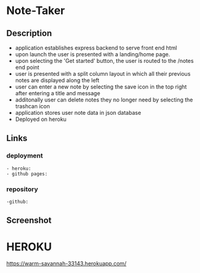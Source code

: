 # Note-Taker


## Description
 - application establishes express backend to serve front end html
 - upon launch the user is presented with a landing/home page.
 - upon selecting the 'Get started' button, the user is routed to the /notes end point
 - user is presented with a split column layout in which all their previous notes are displayed along the left
 - user can enter a new note by selecting the save icon in the top right after entering a title and message
 - additonally user can delete notes they no longer need by selecting the trashcan icon
 - application stores user note data in json database
 - Deployed on heroku

## Links
### deployment
    - heroku:
    - github pages:
### repository
    -github:

## Screenshot

# HEROKU
https://warm-savannah-33143.herokuapp.com/

